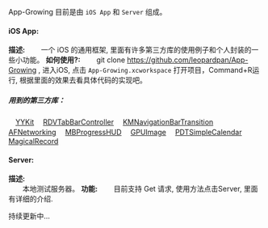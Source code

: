 App-Growing 目前是由 `iOS App` 和 `Server` 组成。

#### iOS App:
**描述:** 
　　一个 iOS 的通用框架, 里面有许多第三方库的使用例子和个人封装的一些小功能。
**如何使用?:** 
　　git clone https://github.com/leopardpan/App-Growing , 进入iOS, 点击 `App-Growing.xcworkspace` 打开项目，Command+R运行, 根据里面的效果去看具体代码的实现吧。


##### 用到的第三方库：
　[YYKit](https://github.com/ibireme/YYKit)
　[RDVTabBarController](https://github.com/robbdimitrov/RDVTabBarController)
　[KMNavigationBarTransition](https://github.com/MoZhouqi/KMNavigationBarTransition)
　[AFNetworking](https://github.com/AFNetworking/AFNetworking)
　[MBProgressHUD](https://github.com/jdg/MBProgressHUD)
　[GPUImage](https://github.com/BradLarson/GPUImage)
　[PDTSimpleCalendar](https://github.com/jivesoftware/PDTSimpleCalendar)
　[MagicalRecord](https://github.com/magicalpanda/MagicalRecord)


#### Server:
**描述:**  
　　本地测试服务器。
**功能:** 
　　目前支持 Get 请求, 使用方法点击Server, 里面有详细的介绍.


持续更新中...